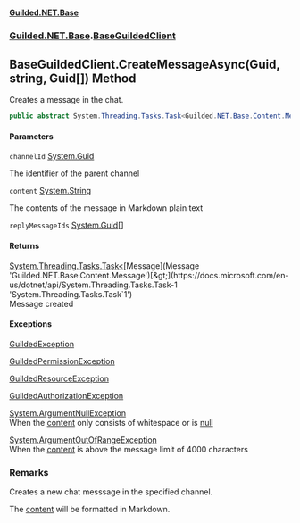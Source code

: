 
#### [Guilded.NET.Base](Guilded_NET_Base 'Guilded.NET.Base')
### [Guilded.NET.Base](Guilded_NET_Base#Guilded_NET_Base 'Guilded.NET.Base').[BaseGuildedClient](BaseGuildedClient 'Guilded.NET.Base.BaseGuildedClient')
## BaseGuildedClient.CreateMessageAsync(Guid, string, Guid[]) Method

Creates a message in the chat.
```csharp
public abstract System.Threading.Tasks.Task<Guilded.NET.Base.Content.Message> CreateMessageAsync(System.Guid channelId, string content, params System.Guid[] replyMessageIds);
```

#### Parameters

<a name='Guilded_NET_Base_BaseGuildedClient_CreateMessageAsync(System_Guid_string_System_Guid__)_channelId'></a>
`channelId` [System.Guid](https://docs.microsoft.com/en-us/dotnet/api/System.Guid 'System.Guid')

The identifier of the parent channel

<a name='Guilded_NET_Base_BaseGuildedClient_CreateMessageAsync(System_Guid_string_System_Guid__)_content'></a>
`content` [System.String](https://docs.microsoft.com/en-us/dotnet/api/System.String 'System.String')

The contents of the message in Markdown plain text

<a name='Guilded_NET_Base_BaseGuildedClient_CreateMessageAsync(System_Guid_string_System_Guid__)_replyMessageIds'></a>
`replyMessageIds` [System.Guid](https://docs.microsoft.com/en-us/dotnet/api/System.Guid 'System.Guid')[[]](https://docs.microsoft.com/en-us/dotnet/api/System.Array 'System.Array')


#### Returns
[System.Threading.Tasks.Task&lt;](https://docs.microsoft.com/en-us/dotnet/api/System.Threading.Tasks.Task-1 'System.Threading.Tasks.Task`1')[Message](Message 'Guilded.NET.Base.Content.Message')[&gt;](https://docs.microsoft.com/en-us/dotnet/api/System.Threading.Tasks.Task-1 'System.Threading.Tasks.Task`1')  
Message created


#### Exceptions

[GuildedException](GuildedException 'Guilded.NET.Base.GuildedException')

[GuildedPermissionException](GuildedPermissionException 'Guilded.NET.Base.GuildedPermissionException')

[GuildedResourceException](GuildedResourceException 'Guilded.NET.Base.GuildedResourceException')

[GuildedAuthorizationException](GuildedAuthorizationException 'Guilded.NET.Base.GuildedAuthorizationException')

[System.ArgumentNullException](https://docs.microsoft.com/en-us/dotnet/api/System.ArgumentNullException 'System.ArgumentNullException')  
When the [content](BaseGuildedClient_CreateMessageAsync(Guid_string_Guid__)#Guilded_NET_Base_BaseGuildedClient_CreateMessageAsync(System_Guid_string_System_Guid__)_content 'Guilded.NET.Base.BaseGuildedClient.CreateMessageAsync(System.Guid, string, System.Guid[]).content') only consists of whitespace or is [null](https://docs.microsoft.com/en-us/dotnet/csharp/language-reference/keywords/null 'https://docs.microsoft.com/en-us/dotnet/csharp/language-reference/keywords/null')

[System.ArgumentOutOfRangeException](https://docs.microsoft.com/en-us/dotnet/api/System.ArgumentOutOfRangeException 'System.ArgumentOutOfRangeException')  
When the [content](BaseGuildedClient_CreateMessageAsync(Guid_string_Guid__)#Guilded_NET_Base_BaseGuildedClient_CreateMessageAsync(System_Guid_string_System_Guid__)_content 'Guilded.NET.Base.BaseGuildedClient.CreateMessageAsync(System.Guid, string, System.Guid[]).content') is above the message limit of 4000 characters

### Remarks
  
Creates a new chat messsage in the specified channel.  
  
The [content](BaseGuildedClient_CreateMessageAsync(Guid_string_Guid__)#Guilded_NET_Base_BaseGuildedClient_CreateMessageAsync(System_Guid_string_System_Guid__)_content 'Guilded.NET.Base.BaseGuildedClient.CreateMessageAsync(System.Guid, string, System.Guid[]).content') will be formatted in Markdown.